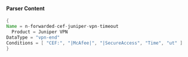 #### Parser Content
```Java
{
Name = n-forwarded-cef-juniper-vpn-timeout
  Product = Juniper VPN
DataType = "vpn-end"
Conditions = [ "CEF:", "|McAfee|", "|SecureAccess", "Time", "ut" ]
}
```